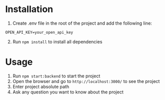 
 # Installation

1. Create .env file in the root of the project and add the following line:
```
OPEN_API_KEY=your_open_api_key
```
2. Run `npm install` to install all dependencies

# Usage

1. Run `npm start:backend` to start the project
2. Open the browser and go to `http://localhost:3000/` to see the project
3. Enter project absolute path
4. Ask any question you want to know about the project
